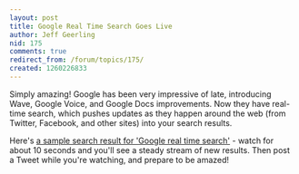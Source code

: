 ```yaml
---
layout: post
title: Google Real Time Search Goes Live
author: Jeff Geerling
nid: 175
comments: true
redirect_from: /forum/topics/175/
created: 1260226833
---
```

<p>
	Simply amazing! Google has been very impressive of late, introducing Wave, Google Voice, and Google Docs improvements. Now they have real-time search, which pushes updates as they happen around the web (from Twitter, Facebook, and other sites) into your search results.</p>
<p>
	Here&#39;s <a href="http://www.google.com/search?esrch=RTSearch&amp;tbs=rltm:1&amp;tbo=u&amp;hl=en&amp;q=google+real+time+search">a sample search result for &#39;Google real time search&#39;</a> - watch for about 10 seconds and you&#39;ll see a steady stream of new results. Then post a Tweet while you&#39;re watching, and prepare to be amazed!</p>
